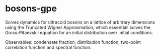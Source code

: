 # bosons-gpe

Solves dynamics for ultracold bosons on a lattice of arbitrary dimensions using the Truncated Wigner Approximation, which essentiall solves the Gross-Pitaevskii equation for an initial distribution over initial conditions.

Observables: condensate fraction, distribution function, two-point correlation function and spectral function.
